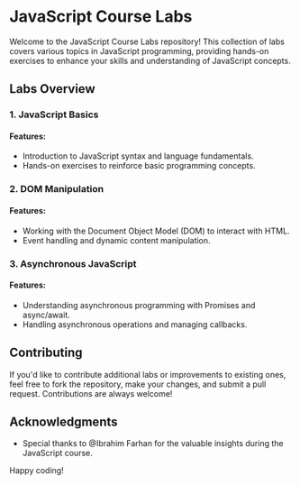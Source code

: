 # JavaScript Course Labs

Welcome to the JavaScript Course Labs repository! This collection of labs covers various topics in JavaScript programming, 
providing hands-on exercises to enhance your skills and understanding of JavaScript concepts.

## Labs Overview

### 1. JavaScript Basics

#### Features:
- Introduction to JavaScript syntax and language fundamentals.
- Hands-on exercises to reinforce basic programming concepts.


### 2. DOM Manipulation

#### Features:
- Working with the Document Object Model (DOM) to interact with HTML.
- Event handling and dynamic content manipulation.


### 3. Asynchronous JavaScript

#### Features:
- Understanding asynchronous programming with Promises and async/await.
- Handling asynchronous operations and managing callbacks.



## Contributing

If you'd like to contribute additional labs or improvements to existing ones, feel free to fork the repository, make your changes, and submit a pull request. 
Contributions are always welcome!


## Acknowledgments

- Special thanks to @Ibrahim Farhan for the valuable insights during the JavaScript course.

Happy coding!
